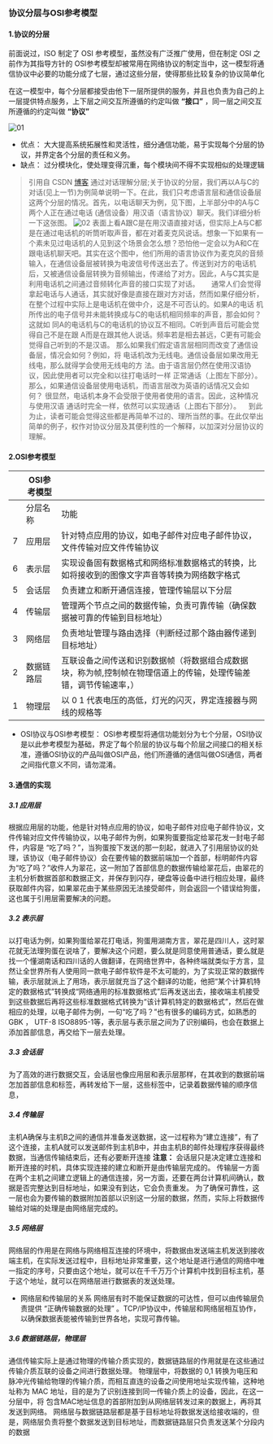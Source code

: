 ### 协议分层与OSI参考模型
<!--more-->
#### 1.协议的分层
前面说过，ISO 制定了 OSI 参考模型，虽然没有广泛推广使用，但在制定 OSI 之前作为其指导方针的 OSI参考模型却被常用在网络协议的制定当中，这一模型将通信协议中必要的功能分成了七层，通过这些分层，使得那些比较复杂的协议简单化

在这一模型中，每个分层都接受由他下一层所提供的服务，并且也负责为自己的上一层提供特点服务，上下层之间交互所遵循的约定叫做 **“接口”** ，同一层之间交互所遵循的约定叫做 **“协议”** 

![01](https://upload-images.jianshu.io/upload_images/4879291-c488f4157dff67fb.png)

* 优点： 大大提高系统拓展性和灵活性，细分通信功能，易于实现每个分层的协议，并界定各个分层的责任和义务。
* 缺点： 过分模块化，使处理变得沉重，每个模块间不得不实现相似的处理逻辑 

> 引用自 CSDN [博客](https://img-blog.csdn.net/20140729145853939?watermark/2/text/aHR0cDovL2Jsb2cuY3Nkbi5uZXQveWVsYW5nanVlcWk=/font/5a6L5L2T/fontsize/400/fill/I0JBQkFCMA==/dissolve/70/gravity/Center)
> 通过对话理解分层;关于协议的分层，我们再以A与C的对话(见上一节)为例简单说明一下。在此，我们只考虑语言层和通信设备层这两个分层的情况。首先，以电话聊天为例，见下图，上半部分中的A与C两个人正在通过电话 (通信设备）用汉语（语言协议）聊天。我们详细分析一下这张图。
> ![02](https://img-blog.csdn.net/20140729145853939?watermark/2/text/aHR0cDovL2Jsb2cuY3Nkbi5uZXQveWVsYW5nanVlcWk=/font/5a6L5L2T/fontsize/400/fill/I0JBQkFCMA==/dissolve/70/gravity/Center)
> 表面上看A跟C是在用汉语直接对话，但实际上A与C都是在通过电话机的听筒听取声音，都在对着麦克风说话。想象一下如果有一个素未见过电话机的人见到这个场景会怎么想？恐怕他一定会以为A和C在跟电话机聊天吧。其实在这个图中，他们所用的语言协议作为麦克风的音频输入，在通信设备层被转换为电波信号传送出去了。传送到对方的电话机后，又被通信设备层转换为音频输出，传递给了对方。因此，A与C其实是利用电话机之间通过音频转化声音的接口实现了对话。
>     通常人们会觉得拿起电话与人通话，其实就好像是直接在跟对方对话，然而如果仔细分析，在整个过程中实际上是电话机在做中介，这是不可否认的。如果A的电话 机所传出的电子信号并未能转换成与C的电话机相同频率的声音，那会如何？这就如 同A的电话机与C的电话机的协议互不相同。C听到声音后可能会觉得自己不是在跟 A而是在跟其他人说话。频率若是相去甚远，C更有可能会觉得自己听到的不是汉语。
那么如果我们假定语言层相同而改变了通信设备层，情况会如何？例如，将 电话机改为无线电。通信设备层如果改用无线电，那么就得学会使用无线电的方 法。由于语言层仍然在使用汉语协议，因此使用者可以完全和以往打电话时一样 正常通话（上图左下部分）。
那么，如果通信设备层使用电话机，而语言层改为英语的话情况又会如何？ 很显然，电话机本身不会受限于使用者使用的语言。因此，这种情况与使用汉语 通话时完全一样，依然可以实现通话（上图右下部分）。
   到此为止，读者可能会觉得这些都是再简单不过的、理所当然的事。在此仅举出简单的例子，权作对协议分层及其便利性的一个解释，以加深对分层协议的理解。

#### 2.OSI参考模型

|   | OSI参考模型  |   |
|----|---|---|
|   |分层名称|功能|
|7|   应用层 |针对特点应用的协议，如电子邮件对应电子邮件协议，文件传输对应文件传输协议|
|6|表示层|实现设备固有数据格式和网络标准数据格式的转换，比如将接收到的图像文字声音等转换为网络数字格式|
|5|会话层|负责建立和断开通信连接，管理传输层以下分层|
|4|传输层|管理两个节点之间的数据传输，负责可靠传输（确保数据被可靠的传输到目标地址）|
|3|网络层|负责地址管理与路由选择（判断经过那个路由器传递到目标地址）|
|2|数据链路层|互联设备之间传送和识别数据帧（将数据组合成数据块，称为帧,控制帧在物理信道上的传输，处理传输差错，调节传输速率，）|
|1|物理层|以 0 1 代表电压的高低，灯光的闪灭，界定连接器与网线的规格等|

* OSI协议与OSI参考模型：
OSI参考模型将通信功能划分为七个分层，OSI协议是以此参考模型为基础，界定了每个阶层的协议与每个阶层之间接口的相关标准，遵循OSI协议的产品叫做OSI产品，他们所遵循的通信叫做OSI通信，两者之间指代意义不同，请勿混淆。
#### 3.通信的实现
##### 3.1 应用层
根据应用层的功能，他是针对特点应用的协议，如电子邮件对应电子邮件协议，文件传输对应文件传输协议，以电子邮件为例，如果狗蛋要指定给翠花发一封电子邮件，内容是 “吃了吗？”，当狗蛋按下发送的那一刻起，就进入了引用层协议的处理，该协议（电子邮件协议）会在要传输的数据前端加一个首部，标明邮件内容为“吃了吗？”收件人为翠花，这一附加了首部信息的数据传输给翠花后，由翠花的主机分析数据首部和数据正文，并保存到闪存，硬盘等设备中进行相应处理，最终获取邮件内容，如果翠花由于某些原因无法接受邮件，则会返回一个错误给狗蛋，这也属于引用层需要解决的问题。
##### 3.2 表示层
以打电话为例，如果狗蛋给翠花打电话，狗蛋用湖南方言，翠花是四川人，这时翠花就无法理狗蛋在说啥了，要解决这个问题，要么就是同意使用普通话，要么就是找一个懂湖南话和四川话的人做翻译，在网络世界中，各种终端就类似于方言，显然让全世界所有人使用同一款电子邮件软件是不太可能的，为了实现正常的数据传输，表示层就派上了用场，表示层就充当了这个翻译的功能，他把“某个计算机特定的数据格式”转换成“网络通用的标准数据格式”后再发送出去，接收端主机接受到这些数据后再将这些标准数据格式转换为“该计算机特定的数据格式”，然后在做相应的处理，以电子邮件为例，一句“吃了吗？”也有很多的编码方式，如熟悉的 GBK ， UTF-8 ISO8895-1等，表示层与表示层之间为了识别编码，也会在数据上添加首部信息，再交给下一层去处理。
##### 3.3 会话层
为了高效的进行数据交互，会话层也像应用层和表示层那样，在其收到的数据前端怎加首部信息和标签，再转发给下一层，这些标签中，记录着数据传输的顺序信息，
##### 3.4 传输层
主机A确保与主机B之间的通信并准备发送数据，这一过程称为“建立连接”，有了这个连接，主机A就可以发送邮件到主机B中，并由主机B的邮件处理程序获得最终数据，当通信传输结束后，还有必要断开连接
**注意：** 会话层只是决定建立连接和断开连接的时机，具体实现连接的建立和断开是由传输层完成的。
传输层一方面在两个主机之间建立逻辑上的通信连接，另一方面，还要在两台计算机间确认，数据是否完整达到目标地址，如果没有到达，它会负责重发。
为了确保可靠性，这一层也会为要传输的数据附加首部以识别这一分层的数据，然而，实际上将数据传输给对端的处理是由网络层完成的。
##### 3.5 网络层
网络层的作用是在网络与网络相互连接的环境中，将数据由发送端主机发送到接收端主机，在实际发送过程中，目标地址非常重要，这个地址是进行通信的网络中唯一指定的序号，只要由这个地址，就可以在千千万万个计算机中找到目标主机，基于这个地址，就可以在网络层进行数据表的发送处理。
* 网络层和传输层的关系
  网络层有时不能保证数据的可达性，但可以由传输层负责提供 “正确传输数据的处理” 。TCP/IP协议中，传输层和网络层相互协作，以确保数据表能被传输到世界各地，实现可靠传输。
##### 3.6 数据链路层，物理层
通信传输实际上是通过物理的传输介质实现的，数据链路层的作用就是在这些通过传输介质互联的设备之间进行数据处理。
物理层中，将数据的 0,1 转换为电压和脉冲光传输给物理的传输介质，而相互直连的设备之间使用地址实现传输，这种地址称为 MAC 地址，目的是为了识别连接到同一传输介质上的设备，因此，在这一分层中，将 包含MAC地址信息的首部附加到从网络层转发过来的数据上，再将其发送到网络。
网络层与数据链路层都是基于目标地址将数据发送给接收端的，但是，网络层负责将整个数据发送到目标地址，而数据链路层只负责发送某个分段内的数据